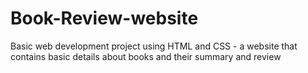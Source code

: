 # Book-Review-website
Basic web development project using HTML and CSS - a website that contains basic details about books and their summary and review
